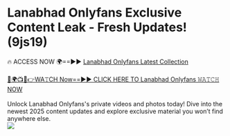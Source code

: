 # Lanabhad Onlyfans Exclusive Content Leak - Fresh Updates! (9js19)

🔥 ACCESS NOW 🌍==►► <a href="https://tinyurl.com/kvy9nzfs" rel="nofollow">Lanabhad Onlyfans Latest Collection</a>
<br><br>
[🔴🌍📺📱👉WA𝚃CH Now==►► CLICK HERE TO Lanabhad Onlyfans 𝚆𝙰𝚃𝙲𝙷 NOW](https://tinyurl.com/kvy9nzfs)
<br><br>
Unlock Lanabhad Onlyfans's private videos and photos today! Dive into the newest 2025 content updates and explore exclusive material you won’t find anywhere else.
<br>
<a href="https://tinyurl.com/kvy9nzfs" rel="nofollow" data-target="animated-image.originalLink"><img src="https://camo.githubusercontent.com/8a4f000d20f83aca3bf7ec5f350d767afa0574a8a352519fd8cfa583a6f93a33/68747470733a2f2f692e696d6775722e636f6d2f644a486b345a712e676966" data-canonical-src="https://i.imgur.com/dJHk4Zq.gif" style="max-width: 100%; display: inline-block;" data-target="animated-image.originalImage"></a>
<br>
